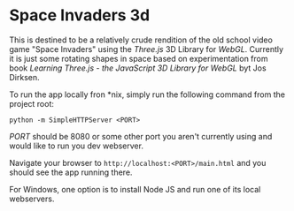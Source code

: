 Space Invaders 3d
=================

This is destined to be a relatively crude rendition of the old school video game "Space Invaders" using the *Three.js* 
3D Library for _WebGL_.  Currently it is just some rotating shapes in space based on experimentation from book 
_Learning Three.js - the JavaScript 3D Library for WebGL_ byt Jos Dirksen.

To run the app locally fron *nix, simply run the following command from the project root:

`python -m SimpleHTTPServer <PORT>`

*PORT* should be 8080 or some other port you aren't currently using and would like to run you dev webserver.

Navigate your browser to `http://localhost:<PORT>/main.html` and you should see the app running there.

For Windows, one option is to install Node JS and run one of its local webservers.